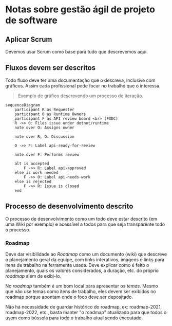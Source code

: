 Notas sobre gestão ágil de projeto de software
==============================================

## Aplicar Scrum

Devemos usar Scrum como base para tudo que descrevemos aqui.

## Fluxos devem ser descritos

Todo fluxo deve ter uma documentação que o descreva, inclusive com gráficos.
Assim cada profissional pode focar no trabalho que o interessa.

> Exemplo de gráfico descrevendo um processo de iteração.
```mermaid
sequenceDiagram
    participant R as Requester
    participant O as Runtime Owners
    participant F as API review board <br> (FXDC)
    R ->> O: Files issue under dotnet/runtime
    note over O: Assigns owner
    
    note over R, O: Discussion

    O ->> F: Label api-ready-for-review
    
    note over F: Performs review

    alt is accepted
        F ->> R: Label api-approved
    else is work needed
        F ->> O: Label api-needs-work
    else is rejected
        F ->> R: Issue is closed
    end
```

## Processo de desenvolvimento descrito

O processo de desenvolvimento como um todo deve estar descrito (em uma Wiki por exemplo) e acessível a todos
para que seja transparente todo o processo.

### Roadmap

Deve dar visibilidade ao _Roadmap_ como um documento (wiki) que descreve o planejamento geral da equipe, com
links interativos, imagens e links para itens de trabalho na ferramenta usada. Deve explicar como é feito
o planejamento, quais os valores considerados, a duração, etc. do próprio _roadmap_ além de exibi-lo.

No _roadmap_ também é um bom local para apresentar os _temas_. Mesmo que não use temas como itens de
trabalho, eles devem ser exibidos no roadmap porque apontam onde o foco deve ser depositado.

Não há necessidade de guardar histórico do roadmap, ex: roadmap-2021, roadmap-2022, etc., basta manter
"o roadmap" atualizado para que todos o usem como bússola para todo o trabalho atual sendo executado.
